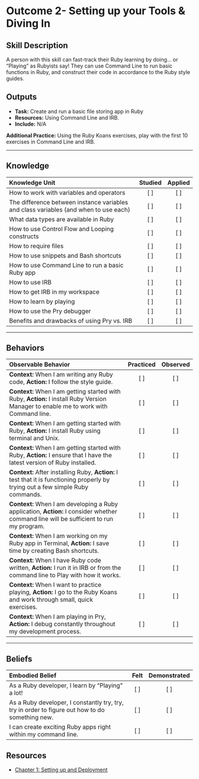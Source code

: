 # Outcome 2- Setting up your Tools & Diving In

Skill Description
----------
A person with this skill can fast-track their Ruby learning by doing… or “Playing” as Rubyists say! They can use Command Line to run basic functions in Ruby, and construct their code in accordance to the Ruby style guides. 

Outputs
----------
- **Task:** Create and run a basic file storing app in Ruby <br/>
- **Resources:** Using Command Line and IRB. <br/>
- **Include:** N/A <br/>

**Additional Practice:** Using the Ruby Koans exercises, play with the first 10 exercises in Command Line and IRB.


----------
## **Knowledge**


| Knowledge Unit   |      Studied      | Applied |
|:-------------|:------------------:|:--------:|
| How to work with variables and operators | [ ] | [ ]  |
| The difference between instance variables and class variables (and when to use each) | [ ] | [ ]  |
| What data types are available in Ruby | [ ] | [ ]  |
| How to use Control Flow and Looping constructs | [ ] | [ ]  |
| How to require files | [ ] | [ ]  |
| How to use snippets and Bash shortcuts | [ ] | [ ]  |
| How to use Command Line to run a basic Ruby app | [ ] | [ ]  |
| How to use IRB | [ ] | [ ]  |
| How to get IRB in my workspace | [ ] | [ ]  |
| How to learn by playing | [ ] | [ ]  |
| How to use the Pry debugger | [ ] | [ ]  |
| Benefits and drawbacks of using Pry vs. IRB | [ ] | [ ]  |

----------


## **Behaviors**

| Observable Behavior   |      Practiced      | Observed |
|:-------------|:------------------:|:--------:|
| **Context:** When I am writing any Ruby code, **Action:** I follow the style guide. | [ ] | [ ]  |
| **Context:** When I am getting started with Ruby, **Action:** I install Ruby Version Manager to enable me to work with Command line. | [ ] | [ ]  |
| **Context:** When I am getting started with Ruby, **Action:** I install Ruby using terminal and Unix. | [ ] | [ ]  |
| **Context:** When I am getting started with Ruby, **Action:** I ensure that I have the latest version of Ruby installed. | [ ] | [ ]  |
| **Context:** After installing Ruby, **Action:** I test that it is functioning properly by trying out a few simple Ruby commands. | [ ] | [ ]  |
| **Context:** When I am developing a Ruby application, **Action:** I consider whether command line will be sufficient to run my program. | [ ] | [ ]  |
| **Context:** When I am working on my Ruby app in Terminal, **Action:** I save time by creating Bash shortcuts. | [ ] | [ ]  |
| **Context:** When I have Ruby code written, **Action:** I run it in IRB or from the command line to Play with how it works. | [ ] | [ ]  |
| **Context:** When I want to practice playing, **Action:** I go to the Ruby Koans and work through small, quick exercises. | [ ] | [ ]  |
| **Context:** When I am playing in Pry, **Action:** I debug constantly throughout my development process. | [ ] | [ ]  |


----------


## **Beliefs**


| Embodied Belief   |      Felt      | Demonstrated |
|:-------------|:------------------:|:--------:|
| As a Ruby developer, I learn by “Playing” a lot! | [ ] | [ ]  |
| As a Ruby developer, I constantly try, try, try in order to figure out how to do something new. | [ ] | [ ]  |
| I can create exciting Ruby apps right within my command line. | [ ] | [ ]  |

## Resources
- [Chapter 1: Setting up and Deployment](https://www.udemy.com/learn-ruby-on-rails-from-scratch/)
